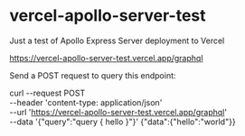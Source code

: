# vercel-apollo-server-test

Just a test of Apollo Express Server deployment to Vercel

https://vercel-apollo-server-test.vercel.app/graphql

Send a POST request to query this endpoint:

curl --request POST \
  --header 'content-type: application/json' \
  --url 'https://vercel-apollo-server-test.vercel.app/graphql' \
  --data '{"query":"query { hello }"}'
{"data":{"hello":"world"}}
